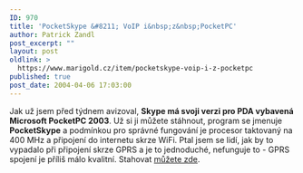 ```yaml
---
ID: 970
title: 'PocketSkype &#8211; VoIP i&nbsp;z&nbsp;PocketPC'
author: Patrick Zandl
post_excerpt: ""
layout: post
oldlink: >
  https://www.marigold.cz/item/pocketskype-voip-i-z-pocketpc
published: true
post_date: 2004-04-06 17:03:00
---
```

Jak už jsem před týdnem avizoval, <STRONG>Skype má svoji verzi pro PDA vybavená Microsoft PocketPC 2003</STRONG>. Už si ji můžete stáhnout, program se jmenuje <STRONG>PocketSkype</STRONG> a podmínkou pro správné fungování je procesor taktovaný na 400 MHz a připojení do internetu skrze WiFi. Ptal jsem se lidí, jak by to vypadalo při připojení skrze GPRS&#160;a je to jednoduché, nefunguje to - GPRS spojení je příliš málo kvalitní. Stahovat <A href="http://www.skype.com/download_pda.html" target=_blank>můžete zde</A>.